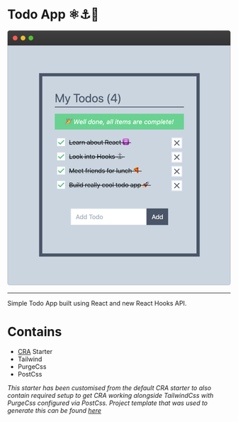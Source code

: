 # Todo App ⚛️⚓️🚀
<p align="center"> 
    <img src="docs/assets/preview.png" alt="Todo App">
</p>

---

Simple Todo App built using React and new React Hooks API.

# Contains
- [CRA](https://github.com/facebook/create-react-app) Starter
- Tailwind
- PurgeCss
- PostCss

*This starter has been customised from the default CRA starter to also contain required setup to get CRA working alongside TailwindCss with PurgeCss configured via PostCss. Project template that was used to generate this can be found [here](https://github.com/rahman95/cra-tailwind-purgecss-starter)*